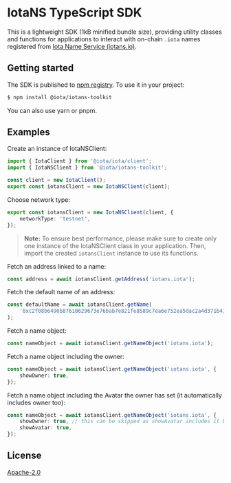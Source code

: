 # IotaNS TypeScript SDK

This is a lightweight SDK (1kB minified bundle size), providing utility classes and functions for
applications to interact with on-chain `.iota` names registered from
[Iota Name Service (iotans.io)](https://iotans.io).

## Getting started

The SDK is published to [npm registry](https://www.npmjs.com/package/@iota/iotans-toolkit). To use
it in your project:

```bash
$ npm install @iota/iotans-toolkit
```

You can also use yarn or pnpm.

## Examples

Create an instance of IotaNSClient:

```typescript
import { IotaClient } from '@iota/iota/client';
import { IotaNSClient } from '@iota/iotans-toolkit';

const client = new IotaClient();
export const iotansClient = new IotaNSClient(client);
```

Choose network type:

```typescript
export const iotansClient = new IotaNSClient(client, {
	networkType: 'testnet',
});
```

> **Note:** To ensure best performance, please make sure to create only one instance of the
> IotaNSClient class in your application. Then, import the created `iotansClient` instance to use its
> functions.

Fetch an address linked to a name:

```typescript
const address = await iotansClient.getAddress('iotans.iota');
```

Fetch the default name of an address:

```typescript
const defaultName = await iotansClient.getName(
	'0xc2f08b6490b87610629673e76bab7e821fe8589c7ea6e752ea5dac2a4d371b41',
);
```

Fetch a name object:

```typescript
const nameObject = await iotansClient.getNameObject('iotans.iota');
```

Fetch a name object including the owner:

```typescript
const nameObject = await iotansClient.getNameObject('iotans.iota', {
	showOwner: true,
});
```

Fetch a name object including the Avatar the owner has set (it automatically includes owner too):

```typescript
const nameObject = await iotansClient.getNameObject('iotans.iota', {
	showOwner: true, // this can be skipped as showAvatar includes it by default
	showAvatar: true,
});
```

## License

[Apache-2.0](https://github.com/IotaNSdapp/toolkit/blob/main/LICENSE)
